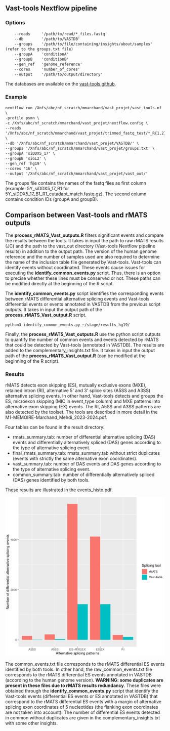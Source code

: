 ## Vast-tools Nextflow pipeline

### Options

```
    --reads     '/path/to/read/*_files.fastq'
    --db        '/path/to/VASTDB' 
    --groups    '/path/to/file/containing/insights/about/samples' (refer to the groups.txt file) 
    --groupA    'conditionA' 
    --groupB    'conditionB' 
    --gen_ref   'genome_reference' 
    --cores     'number_of_cores' 
    --output    '/path/to/output/directory'
``` 

The databases are available on the [vast-tools github](https://github.com/vastgroup/vast-tools).

### Example

```
nextflow run /Xnfs/abc/nf_scratch/mmarchand/vast_projet/vast_tools.nf \
-profile psmn \
-c /Xnfs/abc/nf_scratch/mmarchand/vast_projet/nextflow.config \
--reads '/Xnfs/abc/nf_scratch/mmarchand/vast_projet/trimmed_fastq_test/*_R{1,2}_cutadapt_match.fastq.gz' \
--db '/Xnfs/abc/nf_scratch/mmarchand/vast_projet/VASTDB/' \
--groups '/Xnfs/abc/nf_scratch/mmarchand/vast_projet/groups.txt' \
--groupA 'siDDX5_17' \
--groupB 'siGL2' \
--gen_ref 'hg19' \
--cores '16' \
--output '/Xnfs/abc/nf_scratch/mmarchand/vast_projet/vast_out/' 
```

The groups file contains the names of the fastq files as first column (example: 5Y_siDDX5_17_B1 for 5Y_siDDX5_17_B1_R1_cutadapt_match.fastq.gz). The second column contains condition IDs (groupA and groupB).

## Comparison between Vast-tools and rMATS outputs

The **process_rMATS_Vast_outputs.R** filters significant events and compare the results between the tools. It takes in input the path to raw rMATS results (JC) and the path to the vast_out directory (Vast-tools Nextflow pipeline results) in addition to the output path. The version of the human genome reference and the number of samples used are also required to determine the name of the inclusion table file generated by Vast-tools. Vast-tools can identify events without coordinated. These events cause issues for executing the **identify_common_events.py** script. Thus, there is an option to precise whether these lines must be conserved or not. These paths can be modified directly at the beginning of the R script.  

The **identify_common_events.py** script identifies the corresponding events between rMATS differential alternative splicing events and Vast-tools differential events or events annotated in VASTDB from the previous script outputs. It takes in input the output path of the **process_rMATS_Vast_output.R** script.

```
python3 identify_common_events.py ~/stage/results_hg19/
```

Finally, the **process_rMATS_Vast_outputs.R** use the python script outputs to quantify the number of common events and events detected by rMATS that could be detected by Vast-tools (annotated in VASTDB). The results are added to the complementary_insights.txt file. It takes in input the output path of the **process_rMATS_Vast_output.R** (can be modified at the beginning of the R script).

### Results

rMATS detects exon skipping (ES), mutually exclusive exons (MXE), retained intron (RI), alternative 5' and 3' splice sites (A5SS and A3SS) alternative splicing events. In other hand, Vast-tools detects and groups the ES, microexon skipping (MIC in event_type column) and MXE patterns into alternative exon skipping (EX) events. The RI, A5SS and A3SS patterns are also detected by the toolset. 
The tools are described in more detail in the M1-MEMOIRE-Marchand_Mehdi_2023-2024.pdf.

Four tables can be found in the result directory:  
  - rmats_summary.tab: number of differential alternative splicing (DAS) events and differentially alternatively spliced (DAS) genes according to the type of alternative splicing event.  
  - final_rmats_summary.tab: rmats_summary.tab without strict duplicates (events with strictly the same alternative exon coordinates).  
  - vast_summary.tab: number of DAS events and DAS genes according to the type of alternative splicing event.  
  - common_summary.tab: number of differentially alternatively spliced (DAS) genes identified by both tools.

These results are illustrated in the events_histo.pdf.

![DAS_plot](https://github.com/mehdiretif/M1_internship/blob/main/image/example_events_histo.png)


The common_events.txt file corresponds to the rMATS differential ES events identified by both tools. In other hand, the raw_common_events.txt file corresponds to the rMATS differential ES events annotated in VASTDB (according to the human genome version). **WARNING: some duplicates are present in these files due to rMATS results redundancy**. These files were obtained through the **identify_common_events.py** script that identify the Vast-tools events (differential ES events or ES annotated in VASTDB) that correspond to the rMATS differential ES events with a margin of alternative splicing exon coordinates of 5 nucleotides (the flanking exon coordinates are not taken into account). 
The number of differential ES events detected in common without duplicates are given in the complementary_insights.txt with some other insights. 

